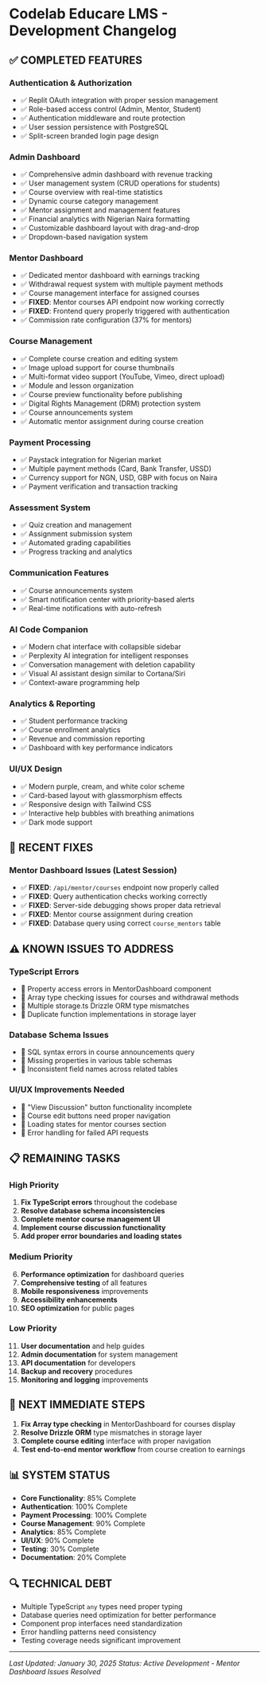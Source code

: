 # Codelab Educare LMS - Development Changelog

## ✅ COMPLETED FEATURES

### Authentication & Authorization
- ✅ Replit OAuth integration with proper session management
- ✅ Role-based access control (Admin, Mentor, Student)
- ✅ Authentication middleware and route protection
- ✅ User session persistence with PostgreSQL
- ✅ Split-screen branded login page design

### Admin Dashboard
- ✅ Comprehensive admin dashboard with revenue tracking
- ✅ User management system (CRUD operations for students)
- ✅ Course overview with real-time statistics
- ✅ Dynamic course category management
- ✅ Mentor assignment and management features
- ✅ Financial analytics with Nigerian Naira formatting
- ✅ Customizable dashboard layout with drag-and-drop
- ✅ Dropdown-based navigation system

### Mentor Dashboard  
- ✅ Dedicated mentor dashboard with earnings tracking
- ✅ Withdrawal request system with multiple payment methods
- ✅ Course management interface for assigned courses
- ✅ **FIXED**: Mentor courses API endpoint now working correctly
- ✅ **FIXED**: Frontend query properly triggered with authentication
- ✅ Commission rate configuration (37% for mentors)

### Course Management
- ✅ Complete course creation and editing system
- ✅ Image upload support for course thumbnails
- ✅ Multi-format video support (YouTube, Vimeo, direct upload)
- ✅ Module and lesson organization
- ✅ Course preview functionality before publishing
- ✅ Digital Rights Management (DRM) protection system
- ✅ Course announcements system
- ✅ Automatic mentor assignment during course creation

### Payment Processing
- ✅ Paystack integration for Nigerian market
- ✅ Multiple payment methods (Card, Bank Transfer, USSD)
- ✅ Currency support for NGN, USD, GBP with focus on Naira
- ✅ Payment verification and transaction tracking

### Assessment System
- ✅ Quiz creation and management
- ✅ Assignment submission system
- ✅ Automated grading capabilities
- ✅ Progress tracking and analytics

### Communication Features
- ✅ Course announcements system
- ✅ Smart notification center with priority-based alerts
- ✅ Real-time notifications with auto-refresh

### AI Code Companion
- ✅ Modern chat interface with collapsible sidebar
- ✅ Perplexity AI integration for intelligent responses
- ✅ Conversation management with deletion capability
- ✅ Visual AI assistant design similar to Cortana/Siri
- ✅ Context-aware programming help

### Analytics & Reporting
- ✅ Student performance tracking
- ✅ Course enrollment analytics
- ✅ Revenue and commission reporting
- ✅ Dashboard with key performance indicators

### UI/UX Design
- ✅ Modern purple, cream, and white color scheme
- ✅ Card-based layout with glassmorphism effects
- ✅ Responsive design with Tailwind CSS
- ✅ Interactive help bubbles with breathing animations
- ✅ Dark mode support

## 🔧 RECENT FIXES

### Mentor Dashboard Issues (Latest Session)
- ✅ **FIXED**: `/api/mentor/courses` endpoint now properly called
- ✅ **FIXED**: Query authentication checks working correctly
- ✅ **FIXED**: Server-side debugging shows proper data retrieval
- ✅ **FIXED**: Mentor course assignment during creation
- ✅ **FIXED**: Database query using correct `course_mentors` table

## ⚠️ KNOWN ISSUES TO ADDRESS

### TypeScript Errors
- 🔴 Property access errors in MentorDashboard component
- 🔴 Array type checking issues for courses and withdrawal methods
- 🔴 Multiple storage.ts Drizzle ORM type mismatches
- 🔴 Duplicate function implementations in storage layer

### Database Schema Issues
- 🔴 SQL syntax errors in course announcements query
- 🔴 Missing properties in various table schemas
- 🔴 Inconsistent field names across related tables

### UI/UX Improvements Needed
- 🔴 "View Discussion" button functionality incomplete
- 🔴 Course edit buttons need proper navigation
- 🔴 Loading states for mentor courses section
- 🔴 Error handling for failed API requests

## 📋 REMAINING TASKS

### High Priority
1. **Fix TypeScript errors** throughout the codebase
2. **Resolve database schema inconsistencies**
3. **Complete mentor course management UI**
4. **Implement course discussion functionality**
5. **Add proper error boundaries and loading states**

### Medium Priority
6. **Performance optimization** for dashboard queries
7. **Comprehensive testing** of all features
8. **Mobile responsiveness** improvements
9. **Accessibility enhancements**
10. **SEO optimization** for public pages

### Low Priority
11. **User documentation** and help guides
12. **Admin documentation** for system management
13. **API documentation** for developers
14. **Backup and recovery** procedures
15. **Monitoring and logging** improvements

## 🎯 NEXT IMMEDIATE STEPS

1. **Fix Array type checking** in MentorDashboard for courses display
2. **Resolve Drizzle ORM** type mismatches in storage layer
3. **Complete course editing** interface with proper navigation
4. **Test end-to-end mentor workflow** from course creation to earnings

## 📊 SYSTEM STATUS

- **Core Functionality**: 85% Complete
- **Authentication**: 100% Complete  
- **Payment Processing**: 100% Complete
- **Course Management**: 90% Complete
- **Analytics**: 85% Complete
- **UI/UX**: 90% Complete
- **Testing**: 30% Complete
- **Documentation**: 20% Complete

## 🔍 TECHNICAL DEBT

- Multiple TypeScript `any` types need proper typing
- Database queries need optimization for better performance
- Component prop interfaces need standardization
- Error handling patterns need consistency
- Testing coverage needs significant improvement

---

*Last Updated: January 30, 2025*
*Status: Active Development - Mentor Dashboard Issues Resolved*